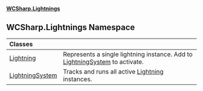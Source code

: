 #### [WCSharp\.Lightnings](README.md 'README')

## WCSharp\.Lightnings Namespace

| Classes | |
| :--- | :--- |
| [Lightning](WCSharp.Lightnings.Lightning.md 'WCSharp\.Lightnings\.Lightning') | Represents a single lightning instance\. Add to [LightningSystem](WCSharp.Lightnings.LightningSystem.md 'WCSharp\.Lightnings\.LightningSystem') to activate\. |
| [LightningSystem](WCSharp.Lightnings.LightningSystem.md 'WCSharp\.Lightnings\.LightningSystem') | Tracks and runs all active [Lightning](WCSharp.Lightnings.Lightning.md 'WCSharp\.Lightnings\.Lightning') instances\. |
